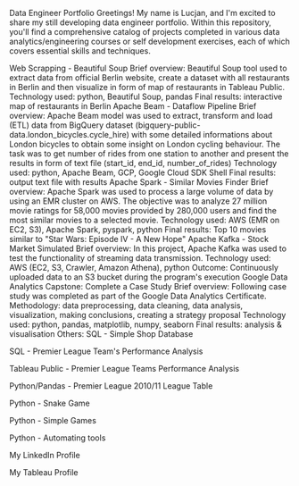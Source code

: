 Data Engineer Portfolio
Greetings! My name is Lucjan, and I'm excited to share my still developing data engineer portfolio. Within this repository, you'll find a comprehensive catalog of projects completed in various data analytics/engineering courses or self development exercises, each of which covers essential skills and techniques.

Web Scrapping - Beautiful Soup
Brief overview: Beautiful Soup tool used to extract data from official Berlin website, create a dataset with all restaurants in Berlin and then visualize in form of map of restaurants in Tableau Public.
Technology used: python, Beautiful Soup, pandas
Final results: interactive map of restaurants in Berlin
Apache Beam - Dataflow Pipeline
Brief overview: Apache Beam model was used to extract, transform and load (ETL) data from BigQuery dataset (bigquery-public-data.london_bicycles.cycle_hire) with some detailed informations about London bicycles to obtain some insight on London cycling behaviour. The task was to get number of rides from one station to another and present the results in form of text file (start_id, end_id, number_of_rides)
Technology used: python, Apache Beam, GCP, Google Cloud SDK Shell
Final results: output text file with results
Apache Spark - Similar Movies Finder
Brief overview: Apache Spark was used to process a large volume of data by using an EMR cluster on AWS. The objective was to analyze 27 million movie ratings for 58,000 movies provided by 280,000 users and find the most similar movies to a selected movie.
Technology used: AWS (EMR on EC2, S3), Apache Spark, pyspark, python
Final results: Top 10 movies similar to "Star Wars: Episode IV - A New Hope"
Apache Kafka - Stock Market Simulated
Brief overview: In this project, Apache Kafka was used to test the functionality of streaming data transmission.
Technology used: AWS (EC2, S3, Crawler, Amazon Athena), python
Outcome: Continuously uploaded data to an S3 bucket during the program's execution
Google Data Analytics Capstone: Complete a Case Study
Brief overview: Following case study was completed as part of the Google Data Analytics Certificate.
Methodology: data preprocessing, data cleaning, data analysis, visualization, making conclusions, creating a strategy proposal
Technology used: python, pandas, matplotlib, numpy, seaborn
Final results: analysis & visualisation
Others:
SQL - Simple Shop Database

SQL - Premier League Team's Performance Analysis

Tableau Public - Premier League Teams Performance Analysis

Python/Pandas - Premier League 2010/11 League Table

Python - Snake Game

Python - Simple Games

Python - Automating tools

My LinkedIn Profile

My Tableau Profile

